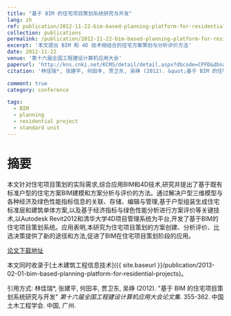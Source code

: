 ```yaml
---
title: "基于 BIM 的住宅项目策划系统研究与开发"
lang: zh
ref: publication/2012-11-22-bim-based-planning-platform-for-residential-projects
collection: publications
permalink: /publication/2012-11-22-bim-based-planning-platform-for-residential-projects
excerpt: '本文提出 BIM 和 4D 技术相结合的住宅方案策划与分析评价方法'
date: 2012-11-22
venue: '第十六届全国工程建设计算机应用大会'
paperurl: 'http://kns.cnki.net/KCMS/detail/detail.aspx?dbcode=CPFD&dbname=CPFD0914&filename=OGTY201211004054&v=MTU3MDNLdWhkaG5qOThUbmpxcXhkRWVNT1VLcmlmWnU5dkh5bmxVNzNOSWxzV0tpcmZkN0c0SDlQTnJvOUZZT3NLQ0JO'
citation: '林佳瑞*, 张建平, 何田丰, 贾卫东, 吴峥 (2012). &quot;基于 BIM 的住宅项目策划系统研究与开发&quot; <i>第十六届全国工程建设计算机应用大会论文集</i>. 355-362. 中国土木工程学会. 中国, 广州.'

comment: true
category: conference

tags: 
  - BIM
  - planning
  - residential project
  - standard unit
---
```



摘要
====

本文针对住宅项目策划的实际需求,综合应用BIM和4D技术,研究并提出了基于既有标准户型的住宅方案BIM建模和方案分析与评价的方法。通过解决户型三维模型与各种经济及绿色性能指标信息的关联、存储、编辑与管理,基于户型组装生成住宅标准层和建筑单体方案,以及基于经济指标与绿色性能分析进行方案评价等关键技术,以Autodesk Revit2012和清华大学4D项目管理系统为平台,开发了基于BIM的住宅项目策划系统。应用表明,本研究为住宅项目策划的方案创建、分析评价、比选决策提供了新的途径和方法,促进了BIM在住宅项目策划阶段的应用。

[论文下载地址](http://kns.cnki.net/KCMS/detail/detail.aspx?dbcode=CPFD&dbname=CPFD0914&filename=OGTY201211004054&v=MTU3MDNLdWhkaG5qOThUbmpxcXhkRWVNT1VLcmlmWnU5dkh5bmxVNzNOSWxzV0tpcmZkN0c0SDlQTnJvOUZZT3NLQ0JO)

本文同时收录于[土木建筑工程信息技术]({{ site.baseurl }}/publication/2013-02-01-bim-based-planning-platform-for-residential-projects)。

引用方式: 林佳瑞*, 张建平, 何田丰, 贾卫东, 吴峥 (2012). &quot;基于 BIM 的住宅项目策划系统研究与开发&quot; <i>第十六届全国工程建设计算机应用大会论文集</i>. 355-362. 中国土木工程学会. 中国, 广州.